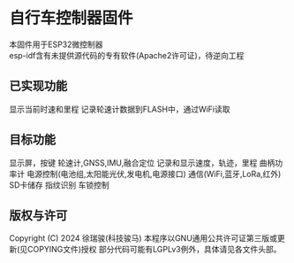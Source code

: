 # 自行车控制器固件
本固件用于ESP32微控制器  
esp-idf含有未提供源代码的专有软件(Apache2许可证)，待逆向工程  

## 已实现功能
显示当前时速和里程
记录轮速计数据到FLASH中，通过WiFi读取

## 目标功能
显示屏，按键
轮速计,GNSS,IMU,融合定位
记录和显示速度，轨迹，里程
曲柄功率计
电源控制(电池组,太阳能光伏,发电机,电源接口)
通信(WiFi,蓝牙,LoRa,红外)
SD卡储存
指纹识别
车锁控制

## 版权与许可
Copyright (C) 2024 徐瑞骏(科技骏马)
本程序以GNU通用公共许可证第三版或更新(见COPYING文件)授权
部分代码可能有LGPLv3例外，具体请见各文件头部。
